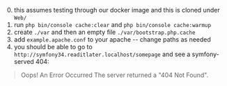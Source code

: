 0. this assumes testing through our docker image and this is cloned under `Web/`
1. run `php bin/console cache:clear` and `php bin/console cache:warmup`
2. create `./var` and then an empty file `./var/bootstrap.php.cache`
3. add `example.apache.conf` to your apache -- change paths as needed
4. you should be able to go to `http://symfony34.readitlater.localhost/somepage` and see a symfony-served 404:
  > Oops! An Error Occurred
  > The server returned a "404 Not Found".
